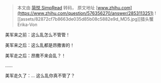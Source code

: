 > 本文由 [简悦 SimpRead](http://ksria.com/simpread/) 转码， 原文地址 [www.zhihu.com](https://www.zhihu.com/question/576356270/answer/2853113251) ![[assets/82872cf7b8663de035d85b08c5882e9d_MD5.jpg]]猎头蟹 Erika-Von​

美军来之前：这么乱怎么不管管！

美军来之后：这么乱都是昂撒害的！

美军走之后：昂撒不来会乱？！

……

美军走久了：… 这么乱你真不管了？